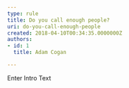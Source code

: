 ```yaml
---
type: rule
title: Do you call enough people?
uri: do-you-call-enough-people
created: 2018-04-10T00:34:35.0000000Z
authors:
- id: 1
  title: Adam Cogan

---
```




<span class='intro'> Enter Intro Text </span>




